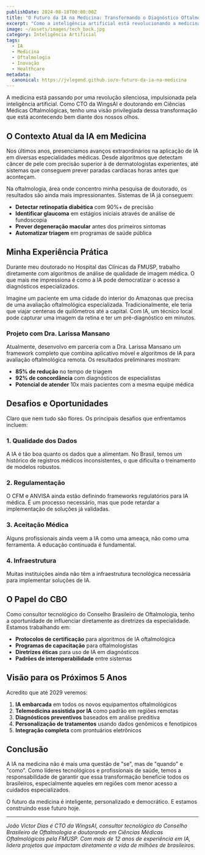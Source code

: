 ```yaml
---
publishDate: 2024-08-18T00:00:00Z
title: "O Futuro da IA na Medicina: Transformando o Diagnóstico Oftalmológico"
excerpt: "Como a inteligência artificial está revolucionando a medicina, especialmente na oftalmologia, com aplicações práticas que já impactam milhões de pacientes no Brasil."
image: ~/assets/images/tech_back.jpg
category: Inteligência Artificial
tags:
  - IA
  - Medicina
  - Oftalmologia
  - Inovação
  - Healthcare
metadata:
  canonical: https://jvlegend.github.io/o-futuro-da-ia-na-medicina
---
```


A medicina está passando por uma revolução silenciosa, impulsionada pela inteligência artificial. Como CTO da WingsAI e doutorando em Ciências Médicas Oftalmológicas, tenho uma visão privilegiada dessa transformação que está acontecendo bem diante dos nossos olhos.

## O Contexto Atual da IA em Medicina

Nos últimos anos, presenciamos avanços extraordinários na aplicação de IA em diversas especialidades médicas. Desde algoritmos que detectam câncer de pele com precisão superior à de dermatologistas experientes, até sistemas que conseguem prever paradas cardíacas horas antes que aconteçam.

Na oftalmologia, área onde concentro minha pesquisa de doutorado, os resultados são ainda mais impressionantes. Sistemas de IA já conseguem:

- **Detectar retinopatia diabética** com 90%+ de precisão
- **Identificar glaucoma** em estágios iniciais através de análise de fundoscopia
- **Prever degeneração macular** antes dos primeiros sintomas
- **Automatizar triagem** em programas de saúde pública

## Minha Experiência Prática

Durante meu doutorado no Hospital das Clínicas da FMUSP, trabalho diretamente com algoritmos de análise de qualidade de imagem médica. O que mais me impressiona é como a IA pode democratizar o acesso a diagnósticos especializados.

Imagine um paciente em uma cidade do interior do Amazonas que precisa de uma avaliação oftalmológica especializada. Tradicionalmente, ele teria que viajar centenas de quilômetros até a capital. Com IA, um técnico local pode capturar uma imagem da retina e ter um pré-diagnóstico em minutos.

### Projeto com Dra. Larissa Mansano

Atualmente, desenvolvo em parceria com a Dra. Larissa Mansano um framework completo que combina aplicativo móvel e algoritmos de IA para avaliação oftalmológica remota. Os resultados preliminares mostram:

- **85% de redução** no tempo de triagem
- **92% de concordância** com diagnósticos de especialistas
- **Potencial de atender** 10x mais pacientes com a mesma equipe médica

## Desafios e Oportunidades

Claro que nem tudo são flores. Os principais desafios que enfrentamos incluem:

### 1. Qualidade dos Dados

A IA é tão boa quanto os dados que a alimentam. No Brasil, temos um histórico de registros médicos inconsistentes, o que dificulta o treinamento de modelos robustos.

### 2. Regulamentação

O CFM e ANVISA ainda estão definindo frameworks regulatórios para IA médica. É um processo necessário, mas que pode retardar a implementação de soluções já validadas.

### 3. Aceitação Médica

Alguns profissionais ainda veem a IA como uma ameaça, não como uma ferramenta. A educação continuada é fundamental.

### 4. Infraestrutura

Muitas instituições ainda não têm a infraestrutura tecnológica necessária para implementar soluções de IA.

## O Papel do CBO

Como consultor tecnológico do Conselho Brasileiro de Oftalmologia, tenho a oportunidade de influenciar diretamente as diretrizes da especialidade. Estamos trabalhando em:

- **Protocolos de certificação** para algoritmos de IA oftalmológica
- **Programas de capacitação** para oftalmologistas
- **Diretrizes éticas** para uso de IA em diagnósticos
- **Padrões de interoperabilidade** entre sistemas

## Visão para os Próximos 5 Anos

Acredito que até 2029 veremos:

1. **IA embarcada** em todos os novos equipamentos oftalmológicos
2. **Telemedicina assistida por IA** como padrão em regiões remotas
3. **Diagnósticos preventivos** baseados em análise preditiva
4. **Personalização de tratamentos** usando dados genômicos e fenotípicos
5. **Integração completa** com prontuários eletrônicos

## Conclusão

A IA na medicina não é mais uma questão de "se", mas de "quando" e "como". Como líderes tecnológicos e profissionais de saúde, temos a responsabilidade de garantir que essa transformação beneficie todos os brasileiros, especialmente aqueles em regiões com menor acesso a cuidados especializados.

O futuro da medicina é inteligente, personalizado e democrático. E estamos construindo esse futuro hoje.

---

_João Victor Dias é CTO da WingsAI, consultor tecnológico do Conselho Brasileiro de Oftalmologia e doutorando em Ciências Médicas Oftalmológicas pela FMUSP. Com mais de 12 anos de experiência em IA, lidera projetos que impactam diretamente a vida de milhões de brasileiros._
